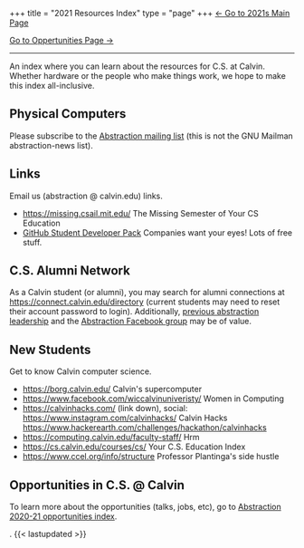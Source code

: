 +++
title = "2021 Resources Index"
type = "page"
+++
[<- Go to 2021s Main Page](../)

[Go to Oppertunities Page ->](../opportunities/)

---

An index where you can learn about the resources for C.S. at Calvin. Whether hardware or the people who make things work, we hope to make this index all-inclusive.
## Physical Computers
Please subscribe to the [Abstraction mailing list](http://eepurl.com/hpV8xz) (this is not the GNU Mailman abstraction-news list).

## Links
Email us (abstraction @ calvin.edu) links.
* https://missing.csail.mit.edu/ The Missing Semester of Your CS Education
* [GitHub Student Developer Pack](https://education.github.com/pack) Companies want your eyes! Lots of free stuff.

## C.S. Alumni Network
As a Calvin student (or alumni), you may search for alumni connections at https://connect.calvin.edu/directory (current students may need to reset their account password to login). Additionally, [previous abstraction leadership](/leadership#legacy-leadership) and the [Abstraction Facebook group](https://www.facebook.com/AbstractionClub/) may be of value.

## New Students
Get to know Calvin computer science.
* https://borg.calvin.edu/ Calvin's supercomputer
* https://www.facebook.com/wiccalvinuniveristy/ Women in Computing
* https://calvinhacks.com/ (link down), social: https://www.instagram.com/calvinhacks/ Calvin Hacks
  https://www.hackerearth.com/challenges/hackathon/calvinhacks
* https://computing.calvin.edu/faculty-staff/ Hrm
* https://cs.calvin.edu/courses/cs/ Your C.S. Education Index
* https://www.ccel.org/info/structure Professor Plantinga's side hustle

## Opportunities in C.S. @ Calvin
To learn more about the opportunities (talks, jobs, etc), go to [Abstraction 2020-21 opportunities index](../opportunities/).

.
{{< lastupdated >}}
